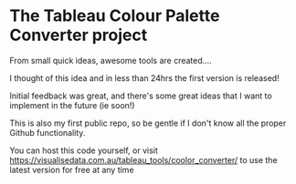 # The Tableau Colour Palette Converter project

From small quick ideas, awesome tools are created....

I thought of this idea and in less than 24hrs the first version is released!

Initial feedback was great, and there's some great ideas that I want to implement in the future (ie soon!)

This is also my first public repo, so be gentle if I don't know all the proper Github functionality.

You can host this code yourself, or visit https://visualisedata.com.au/tableau_tools/coolor_converter/ to use the latest version for free at any time